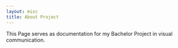 ```yaml
---
layout: misc
title: About Project
---
```


This Page serves as documentation for my Bachelor Project in visual communication.
